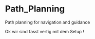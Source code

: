 # Path_Planning
Path planning for navigation and guidance 

Ok wir sind fasst vertig mit dem Setup !

